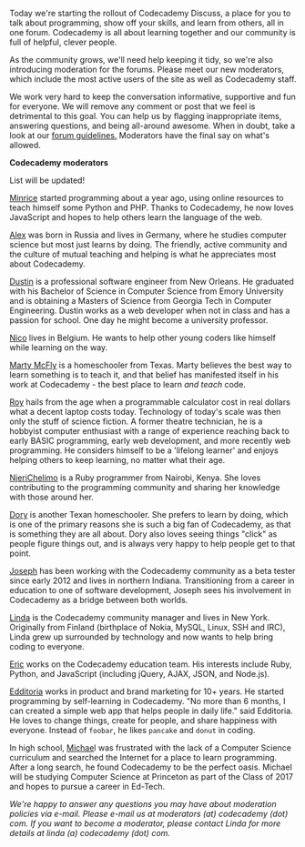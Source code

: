 Today we're starting the rollout of Codecademy Discuss, a place for you to talk about programming, show off your skills, and learn from others, all in one forum. Codecademy is all about learning together and our community is full of helpful, clever people. 

As the community grows, we'll need help keeping it tidy, so we're also introducing moderation for the forums. Please meet our new moderators, which include the most active users of the site as well as Codecademy staff.

We work very hard to keep the conversation informative, supportive and fun for everyone. We will remove any comment or post that we feel is detrimental to this goal. You can help us by flagging inappropriate items, answering questions, and being all-around awesome. When in doubt, take a look at our [forum guidelines.][1] Moderators have the final say on what's allowed. 

**Codecademy moderators**

List will be updated!

[Minrice][2] started programming about a year ago, using online resources to teach himself some Python and PHP. Thanks to Codecademy, he now loves JavaScript and hopes to help others learn the language of the web.

[Alex][3] was born in Russia and lives in Germany, where he studies computer science but most just learns by doing. The friendly, active community and the culture of mutual teaching and helping is what he appreciates most about Codecademy.

[Dustin][4] is a professional software engineer from New Orleans. He graduated with his Bachelor of Science in Computer Science from Emory University and is obtaining a Masters of Science from Georgia Tech in Computer Engineering. Dustin works as a web developer when not in class and has a passion for school. One day he might become a university professor.

[Nico][5] lives in Belgium. He wants to help other young coders like himself while learning on the way.

[Marty McFly][6] is a homeschooler from Texas. Marty believes the best way to learn something is to teach it, and that belief has manifested itself in his work at Codecademy - the best place to learn *and teach* code. 

[Roy][7] hails from the age when a programmable calculator cost in real dollars what a decent laptop costs today. Technology of today's scale was then only the stuff of science fiction. A former theatre technician, he is a hobbyist computer enthusiast with a range of experience reaching back to early BASIC programming, early web development, and more recently web programming. He considers himself to be a 'lifelong learner' and enjoys helping others to keep learning, no matter what their age.

[NjeriChelimo][8] is a Ruby programmer from Nairobi, Kenya. She loves contributing to the programming community and sharing her knowledge with those around her. 

[Dory][9] is another Texan homeschooler. She prefers to learn by doing, which is one of the primary reasons she is such a big fan of Codecademy, as that is something they are all about.  Dory also loves seeing things "click" as people figure things out, and is always very happy to help people get to that point.

[Joseph][10] has been working with the Codecademy community as a beta tester since early 2012 and lives in northern Indiana. Transitioning from a career in education to one of software development, Joseph sees his involvement in Codecademy as a bridge between both worlds.

[Linda][11] is the Codecademy community manager and lives in New York. Originally from Finland (birthplace of Nokia, MySQL, Linux, SSH and IRC), Linda grew up surrounded by technology and now wants to help bring coding to everyone. 

[Eric][12] works on the Codecademy education team. His interests include Ruby, Python, and JavaScript (including jQuery, AJAX, JSON, and Node.js).

[Edditoria][13] works in product and brand marketing for 10+ years. He started programming by self-learning in Codecademy. "No more than 6 months, I can created a simple web app that helps people in daily life." said Edditoria. He loves to change things, create for people, and share happiness with everyone. Instead of `foobar`, he likes `pancake` and `donut` in coding.

In high school, [Michae][14]l was frustrated with the lack of a Computer Science curriculum and searched the Internet for a place to learn programming. After a long search, he found Codecademy to be the perfect oasis. Michael will be studying Computer Science at Princeton as part of the Class of 2017 and hopes to pursue a career in Ed-Tech.

*We're happy to answer any questions you may have about moderation policies via e-mail. Please e-mail us at moderators (at) codecademy (dot) com. If you want to become a moderator, please contact Linda for more details at linda (a) codecademy (dot) com.*


  [1]: http://www.codecademy.com/docs/forum_guidelines
  [2]: http://www.codecademy.com/users/minrice2099
  [3]: http://www.codecademy.com/users/fanaugen
  [4]: http://www.codecademy.com/users/sharocko
  [5]: http://www.codecademy.com/users/nicoekkart
  [6]: http://www.codecademy.com/users/joahg
  [7]: http://www.codecademy.com/users/mtf
  [8]: http://www.codecademy.com/users/njerichelimo
  [9]: http://www.codecademy.com/users/gracenut
  [10]: http://www.codecademy.com/users/4e540db169ebb000010229e2
  [11]: http://www.codecademy.com/users/linda.liukas
  [12]: http://www.codecademy.com/users/ericweinstein
  [13]:http://www.codecademy.com/users/edditoria
  [14]: http://www.codecademy.com/users/marisbest2